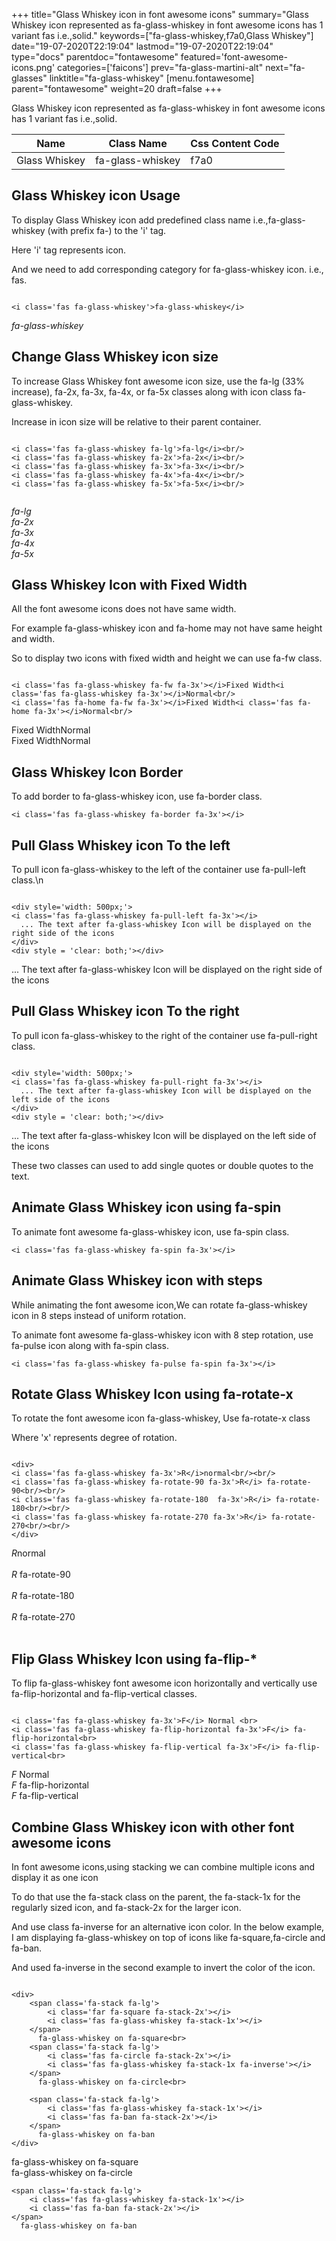 +++
title="Glass Whiskey icon in font awesome icons"
summary="Glass Whiskey icon represented as fa-glass-whiskey in font awesome icons has 1 variant fas i.e.,solid."
keywords=["fa-glass-whiskey,f7a0,Glass Whiskey"]
date="19-07-2020T22:19:04"
lastmod="19-07-2020T22:19:04"
type="docs"
parentdoc="fontawesome"
featured='font-awesome-icons.png'
categories=['faicons']
prev="fa-glass-martini-alt"
next="fa-glasses"
linktitle="fa-glass-whiskey"
[menu.fontawesome]
parent="fontawesome"
weight=20
draft=false
+++


Glass Whiskey icon represented as fa-glass-whiskey in font awesome icons has 1 variant fas i.e.,solid.

<div class='table-responsive'><table class='table'><thead><tr><th>Name</th><th>Class Name</th><th>Css Content Code</th></tr></thead><tbody><tr><td>Glass Whiskey</td><td>fa-glass-whiskey</td><td>f7a0</td></tr></tbody></table></div>



## Glass Whiskey icon Usage

To display Glass Whiskey icon add predefined class name i.e.,fa-glass-whiskey (with prefix fa-) to the 'i' tag.

Here 'i' tag represents icon.

And we need to add corresponding category for fa-glass-whiskey icon. i.e., fas.


```

<i class='fas fa-glass-whiskey'>fa-glass-whiskey</i>
```

<i class='fas fa-glass-whiskey'>fa-glass-whiskey</i>




## Change Glass Whiskey icon size
To increase Glass Whiskey font awesome icon size, use the fa-lg (33% increase), fa-2x, fa-3x, fa-4x, or fa-5x classes along with icon class fa-glass-whiskey.

Increase in icon size will be relative to their parent container. 

```

<i class='fas fa-glass-whiskey fa-lg'>fa-lg</i><br/>
<i class='fas fa-glass-whiskey fa-2x'>fa-2x</i><br/>
<i class='fas fa-glass-whiskey fa-3x'>fa-3x</i><br/>
<i class='fas fa-glass-whiskey fa-4x'>fa-4x</i><br/>
<i class='fas fa-glass-whiskey fa-5x'>fa-5x</i><br/>
            
```

<i class='fas fa-glass-whiskey fa-lg'>fa-lg</i><br/>
<i class='fas fa-glass-whiskey fa-2x'>fa-2x</i><br/>
<i class='fas fa-glass-whiskey fa-3x'>fa-3x</i><br/>
<i class='fas fa-glass-whiskey fa-4x'>fa-4x</i><br/>
<i class='fas fa-glass-whiskey fa-5x'>fa-5x</i><br/>
            



## Glass Whiskey Icon with Fixed Width 

All the font awesome icons does not have same width.

For example fa-glass-whiskey icon and fa-home may not have same height and width.

So to display two icons with fixed width and height we can use fa-fw class.


```

<i class='fas fa-glass-whiskey fa-fw fa-3x'></i>Fixed Width<i class='fas fa-glass-whiskey fa-3x'></i>Normal<br/>
<i class='fas fa-home fa-fw fa-3x'></i>Fixed Width<i class='fas fa-home fa-3x'></i>Normal<br/>
```

<i class='fas fa-glass-whiskey fa-fw fa-3x'></i>Fixed Width<i class='fas fa-glass-whiskey fa-3x'></i>Normal<br/>
<i class='fas fa-home fa-fw fa-3x'></i>Fixed Width<i class='fas fa-home fa-3x'></i>Normal<br/>



## Glass Whiskey Icon Border 

To add border to fa-glass-whiskey icon, use fa-border class.


```
<i class='fas fa-glass-whiskey fa-border fa-3x'></i>

```
<i class='fas fa-glass-whiskey fa-border fa-3x'></i>





## Pull Glass Whiskey icon To the left

To pull icon fa-glass-whiskey to the left of the container use fa-pull-left class.\n

```

<div style='width: 500px;'>
<i class='fas fa-glass-whiskey fa-pull-left fa-3x'></i>
  ... The text after fa-glass-whiskey Icon will be displayed on the right side of the icons
</div>
<div style = 'clear: both;'></div>
```

<div style='width: 500px;'>
<i class='fas fa-glass-whiskey fa-pull-left fa-3x'></i>
  ... The text after fa-glass-whiskey Icon will be displayed on the right side of the icons
</div>
<div style = 'clear: both;'></div>




## Pull Glass Whiskey icon To the right
To pull icon fa-glass-whiskey to the right of the container use fa-pull-right class.

```

<div style='width: 500px;'>
<i class='fas fa-glass-whiskey fa-pull-right fa-3x'></i>
  ... The text after fa-glass-whiskey Icon will be displayed on the left side of the icons
</div>
<div style = 'clear: both;'></div>
```

<div style='width: 500px;'>
<i class='fas fa-glass-whiskey fa-pull-right fa-3x'></i>
  ... The text after fa-glass-whiskey Icon will be displayed on the left side of the icons
</div>
<div style = 'clear: both;'></div>

These two classes can used to add single quotes or double quotes to the text.


## Animate Glass Whiskey icon using fa-spin
To animate font awesome fa-glass-whiskey icon, use fa-spin class.

```
<i class='fas fa-glass-whiskey fa-spin fa-3x'></i>
```
<i class='fas fa-glass-whiskey fa-spin fa-3x'></i>




## Animate Glass Whiskey icon with steps
While animating the font awesome icon,We can rotate fa-glass-whiskey icon in 8 steps instead of uniform rotation.

To animate font awesome fa-glass-whiskey icon with 8 step rotation, use fa-pulse icon along with fa-spin class.


```
<i class='fas fa-glass-whiskey fa-pulse fa-spin fa-3x'></i>

```
<i class='fas fa-glass-whiskey fa-pulse fa-spin fa-3x'></i>





## Rotate Glass Whiskey Icon using fa-rotate-x
To rotate the font awesome icon fa-glass-whiskey, Use fa-rotate-x class

Where 'x' represents degree of rotation.


```

<div>
<i class='fas fa-glass-whiskey fa-3x'>R</i>normal<br/><br/>
<i class='fas fa-glass-whiskey fa-rotate-90 fa-3x'>R</i> fa-rotate-90<br/><br/> 
<i class='fas fa-glass-whiskey fa-rotate-180  fa-3x'>R</i> fa-rotate-180<br/><br/> 
<i class='fas fa-glass-whiskey fa-rotate-270 fa-3x'>R</i> fa-rotate-270<br/><br/>
</div>
```

<div>
<i class='fas fa-glass-whiskey fa-3x'>R</i>normal<br/><br/>
<i class='fas fa-glass-whiskey fa-rotate-90 fa-3x'>R</i> fa-rotate-90<br/><br/> 
<i class='fas fa-glass-whiskey fa-rotate-180  fa-3x'>R</i> fa-rotate-180<br/><br/> 
<i class='fas fa-glass-whiskey fa-rotate-270 fa-3x'>R</i> fa-rotate-270<br/><br/>
</div>




## Flip Glass Whiskey Icon using fa-flip-*
To flip fa-glass-whiskey font awesome icon horizontally and vertically use fa-flip-horizontal and fa-flip-vertical classes. 

```

<i class='fas fa-glass-whiskey fa-3x'>F</i> Normal <br>
<i class='fas fa-glass-whiskey fa-flip-horizontal fa-3x'>F</i> fa-flip-horizontal<br>
<i class='fas fa-glass-whiskey fa-flip-vertical fa-3x'>F</i> fa-flip-vertical<br>
```

<i class='fas fa-glass-whiskey fa-3x'>F</i> Normal <br>
<i class='fas fa-glass-whiskey fa-flip-horizontal fa-3x'>F</i> fa-flip-horizontal<br>
<i class='fas fa-glass-whiskey fa-flip-vertical fa-3x'>F</i> fa-flip-vertical<br>




## Combine Glass Whiskey icon with other font awesome icons
In font awesome icons,using stacking we can combine multiple icons and display it as one icon 

To do that use the fa-stack class on the parent, the fa-stack-1x for the regularly sized icon, and fa-stack-2x for the larger icon.

And use class fa-inverse for an alternative icon color. 
In the below example, I am displaying fa-glass-whiskey on top of icons like fa-square,fa-circle and fa-ban.

And used fa-inverse in the second example to invert the color of the icon.

```

<div>
    <span class='fa-stack fa-lg'>
        <i class='far fa-square fa-stack-2x'></i>
        <i class='fas fa-glass-whiskey fa-stack-1x'></i>
    </span>
      fa-glass-whiskey on fa-square<br>
    <span class='fa-stack fa-lg'>
        <i class='fas fa-circle fa-stack-2x'></i>
        <i class='fas fa-glass-whiskey fa-stack-1x fa-inverse'></i>
    </span>
      fa-glass-whiskey on fa-circle<br>

    <span class='fa-stack fa-lg'>
        <i class='fas fa-glass-whiskey fa-stack-1x'></i>
        <i class='fas fa-ban fa-stack-2x'></i>
    </span>
      fa-glass-whiskey on fa-ban
</div>
```

<div>
    <span class='fa-stack fa-lg'>
        <i class='far fa-square fa-stack-2x'></i>
        <i class='fas fa-glass-whiskey fa-stack-1x'></i>
    </span>
      fa-glass-whiskey on fa-square<br>
    <span class='fa-stack fa-lg'>
        <i class='fas fa-circle fa-stack-2x'></i>
        <i class='fas fa-glass-whiskey fa-stack-1x fa-inverse'></i>
    </span>
      fa-glass-whiskey on fa-circle<br>

    <span class='fa-stack fa-lg'>
        <i class='fas fa-glass-whiskey fa-stack-1x'></i>
        <i class='fas fa-ban fa-stack-2x'></i>
    </span>
      fa-glass-whiskey on fa-ban
</div>






